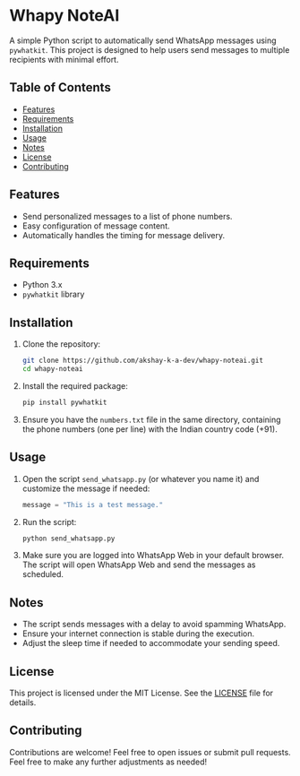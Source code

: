 # Whapy NoteAI

A simple Python script to automatically send WhatsApp messages using `pywhatkit`. This project is designed to help users send messages to multiple recipients with minimal effort.

## Table of Contents

- [Features](#features)
- [Requirements](#requirements)
- [Installation](#installation)
- [Usage](#usage)
- [Notes](#notes)
- [License](#license)
- [Contributing](#contributing)

## Features

- Send personalized messages to a list of phone numbers.
- Easy configuration of message content.
- Automatically handles the timing for message delivery.

## Requirements

- Python 3.x
- `pywhatkit` library

## Installation

1. Clone the repository:
   ```bash
   git clone https://github.com/akshay-k-a-dev/whapy-noteai.git
   cd whapy-noteai
   ```

2. Install the required package:
   ```bash
   pip install pywhatkit
   ```

3. Ensure you have the `numbers.txt` file in the same directory, containing the phone numbers (one per line) with the Indian country code (+91).

## Usage

1. Open the script `send_whatsapp.py` (or whatever you name it) and customize the message if needed:
   ```python
   message = "This is a test message."
   ```

2. Run the script:
   ```bash
   python send_whatsapp.py
   ```

3. Make sure you are logged into WhatsApp Web in your default browser. The script will open WhatsApp Web and send the messages as scheduled.

## Notes

- The script sends messages with a delay to avoid spamming WhatsApp.
- Ensure your internet connection is stable during the execution.
- Adjust the sleep time if needed to accommodate your sending speed.

## License

This project is licensed under the MIT License. See the [LICENSE](LICENSE) file for details.

## Contributing

Contributions are welcome! Feel free to open issues or submit pull requests.
Feel free to make any further adjustments as needed!
